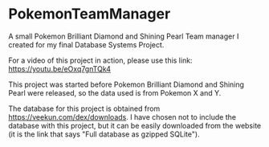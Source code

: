 # PokemonTeamManager
A small Pokemon Brilliant Diamond and Shining Pearl Team manager I created for my final Database Systems Project.


For a video of this project in action, please use this link: https://youtu.be/eOxq7gnTQk4

This project was started before Pokemon Brilliant Diamond and Shining Pearl were released, so the data used is from Pokemon X and Y. 

The database for this project is obtained from https://veekun.com/dex/downloads. I have chosen not to include the database with this project, but it can be easily downloaded from the website (it is the link that says "Full database as gzipped SQLite").
